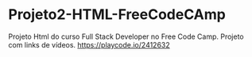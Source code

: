 # Projeto2-HTML-FreeCodeCAmp
Projeto Html do curso Full Stack Developer no Free Code Camp. Projeto com links de vídeos.
https://playcode.io/2412632
